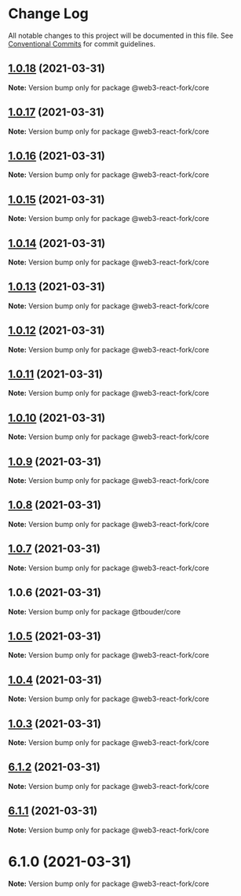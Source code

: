 # Change Log

All notable changes to this project will be documented in this file.
See [Conventional Commits](https://conventionalcommits.org) for commit guidelines.

## [1.0.18](https://github.com/TBouder/web3-react-fork/compare/@web3-react-fork/core@1.0.17...@web3-react-fork/core@1.0.18) (2021-03-31)

**Note:** Version bump only for package @web3-react-fork/core





## [1.0.17](https://github.com/TBouder/web3-react-fork/compare/@web3-react-fork/core@1.0.16...@web3-react-fork/core@1.0.17) (2021-03-31)

**Note:** Version bump only for package @web3-react-fork/core





## [1.0.16](https://github.com/TBouder/web3-react-fork/compare/@web3-react-fork/core@1.0.15...@web3-react-fork/core@1.0.16) (2021-03-31)

**Note:** Version bump only for package @web3-react-fork/core





## [1.0.15](https://github.com/TBouder/web3-react-fork/compare/@web3-react-fork/core@1.0.14...@web3-react-fork/core@1.0.15) (2021-03-31)

**Note:** Version bump only for package @web3-react-fork/core





## [1.0.14](https://github.com/TBouder/web3-react-fork/compare/@web3-react-fork/core@1.0.13...@web3-react-fork/core@1.0.14) (2021-03-31)

**Note:** Version bump only for package @web3-react-fork/core





## [1.0.13](https://github.com/TBouder/web3-react-fork/compare/@web3-react-fork/core@1.0.12...@web3-react-fork/core@1.0.13) (2021-03-31)

**Note:** Version bump only for package @web3-react-fork/core





## [1.0.12](https://github.com/TBouder/web3-react-fork/compare/@web3-react-fork/core@1.0.11...@web3-react-fork/core@1.0.12) (2021-03-31)

**Note:** Version bump only for package @web3-react-fork/core





## [1.0.11](https://github.com/TBouder/web3-react-fork/compare/@web3-react-fork/core@1.0.10...@web3-react-fork/core@1.0.11) (2021-03-31)

**Note:** Version bump only for package @web3-react-fork/core





## [1.0.10](https://github.com/TBouder/web3-react-fork/compare/@web3-react-fork/core@1.0.9...@web3-react-fork/core@1.0.10) (2021-03-31)

**Note:** Version bump only for package @web3-react-fork/core





## [1.0.9](https://github.com/TBouder/web3-react-fork/compare/@web3-react-fork/core@1.0.8...@web3-react-fork/core@1.0.9) (2021-03-31)

**Note:** Version bump only for package @web3-react-fork/core





## [1.0.8](https://github.com/TBouder/web3-react-fork/compare/@web3-react-fork/core@1.0.7...@web3-react-fork/core@1.0.8) (2021-03-31)

**Note:** Version bump only for package @web3-react-fork/core





## [1.0.7](https://github.com/TBouder/web3-react-fork/compare/@web3-react-fork/core@1.0.5...@web3-react-fork/core@1.0.7) (2021-03-31)

**Note:** Version bump only for package @web3-react-fork/core





## 1.0.6 (2021-03-31)

**Note:** Version bump only for package @tbouder/core





## [1.0.5](https://github.com/TBouder/web3-react-fork/compare/@web3-react-fork/core@1.0.4...@web3-react-fork/core@1.0.5) (2021-03-31)

**Note:** Version bump only for package @web3-react-fork/core





## [1.0.4](https://github.com/TBouder/web3-react-fork/compare/@web3-react-fork/core@1.0.3...@web3-react-fork/core@1.0.4) (2021-03-31)

**Note:** Version bump only for package @web3-react-fork/core





## [1.0.3](https://github.com/TBouder/web3-react-fork/compare/@web3-react-fork/core@6.1.2...@web3-react-fork/core@1.0.3) (2021-03-31)

**Note:** Version bump only for package @web3-react-fork/core





## [6.1.2](https://github.com/TBouder/web3-react-fork/compare/@web3-react-fork/core@6.1.1...@web3-react-fork/core@6.1.2) (2021-03-31)

**Note:** Version bump only for package @web3-react-fork/core





## [6.1.1](https://github.com/TBouder/web3-react-fork/compare/@web3-react-fork/core@6.1.0...@web3-react-fork/core@6.1.1) (2021-03-31)

**Note:** Version bump only for package @web3-react-fork/core





# 6.1.0 (2021-03-31)

**Note:** Version bump only for package @web3-react-fork/core
